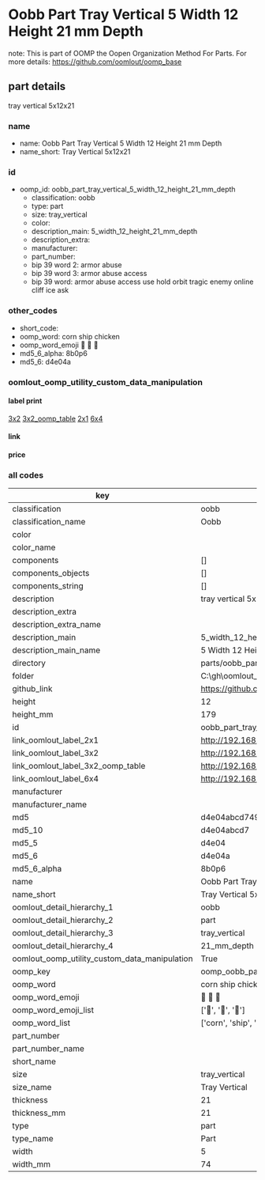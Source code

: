 # Oobb Part Tray Vertical 5 Width 12 Height 21 mm Depth  

note: This is part of OOMP the Oopen Organization Method For Parts. For more details: https://github.com/oomlout/oomp_base

##  part details
  



tray vertical 5x12x21



### name
* name: Oobb Part Tray Vertical 5 Width 12 Height 21 mm Depth
* name_short: Tray Vertical 5x12x21 
### id
* oomp_id: oobb_part_tray_vertical_5_width_12_height_21_mm_depth
  * classification: oobb
  * type: part
  * size: tray_vertical
  * color: 
  * description_main: 5_width_12_height_21_mm_depth
  * description_extra: 
  * manufacturer: 
  * part_number: 
  * bip 39 word 2: armor abuse
  * bip 39 word 3: armor abuse access
  * bip 39 word: armor abuse access use hold orbit tragic enemy online cliff ice ask

### other_codes
* short_code: 
* oomp_word: corn ship chicken
* oomp_word_emoji :corn: :ship: :chicken:
* md5_6_alpha: 8b0p6
* md5_6: d4e04a






### oomlout_oomp_utility_custom_data_manipulation
#### label print
[3x2](http://192.168.1.245:1112/?label=oomp%208b0p6)
[3x2_oomp_table](http://192.168.1.108:1112/?label=oomp%208b0p6)
[2x1](http://192.168.1.242:1112/?label=oomp%208b0p6)
[6x4](http://192.168.1.55:1112/?label=oomp%208b0p6)    

#### link

                              

#### price







### all codes 
| key | value |  
| --- | --- |  
| classification | oobb |  
| classification_name | Oobb |  
| color |  |  
| color_name |  |  
| components | [] |  
| components_objects | [] |  
| components_string | [] |  
| description | tray vertical 5x12x21 |  
| description_extra |  |  
| description_extra_name |  |  
| description_main | 5_width_12_height_21_mm_depth |  
| description_main_name | 5 Width 12 Height 21 mm Depth |  
| directory | parts/oobb_part_tray_vertical_5_width_12_height_21_mm_depth |  
| folder | C:\gh\oomlout_oobb_version_4_generated_parts\parts\oobb_part_tray_vertical_5_width_12_height_21_mm_depth |  
| github_link | https://github.com/oomlout/oomlout_oomp_part_src/tree/main/parts/oobb_part_tray_vertical_5_width_12_height_21_mm_depth |  
| height | 12 |  
| height_mm | 179 |  
| id | oobb_part_tray_vertical_5_width_12_height_21_mm_depth |  
| link_oomlout_label_2x1 | http://192.168.1.242:1112/?label=oomp%208b0p6 |  
| link_oomlout_label_3x2 | http://192.168.1.245:1112/?label=oomp%208b0p6 |  
| link_oomlout_label_3x2_oomp_table | http://192.168.1.108:1112/?label=oomp%208b0p6 |  
| link_oomlout_label_6x4 | http://192.168.1.55:1112/?label=oomp%208b0p6 |  
| manufacturer |  |  
| manufacturer_name |  |  
| md5 | d4e04abcd749fcde6fb64efa0280485f |  
| md5_10 | d4e04abcd7 |  
| md5_5 | d4e04 |  
| md5_6 | d4e04a |  
| md5_6_alpha | 8b0p6 |  
| name | Oobb Part Tray Vertical 5 Width 12 Height 21 mm Depth |  
| name_short | Tray Vertical 5x12x21  |  
| oomlout_detail_hierarchy_1 | oobb |  
| oomlout_detail_hierarchy_2 | part |  
| oomlout_detail_hierarchy_3 | tray_vertical |  
| oomlout_detail_hierarchy_4 | 21_mm_depth |  
| oomlout_oomp_utility_custom_data_manipulation | True |  
| oomp_key | oomp_oobb_part_tray_vertical_5_width_12_height_21_mm_depth |  
| oomp_word | corn ship chicken |  
| oomp_word_emoji | :corn: :ship: :chicken: |  
| oomp_word_emoji_list | [':corn:', ':ship:', ':chicken:'] |  
| oomp_word_list | ['corn', 'ship', 'chicken'] |  
| part_number |  |  
| part_number_name |  |  
| short_name |  |  
| size | tray_vertical |  
| size_name | Tray Vertical |  
| thickness | 21 |  
| thickness_mm | 21 |  
| type | part |  
| type_name | Part |  
| width | 5 |  
| width_mm | 74 |  
